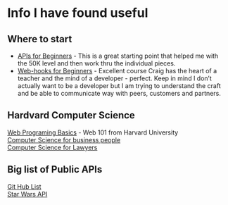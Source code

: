 # Info I have found useful 

## Where to start
- [APIs for Beginners](https://youtu.be/GZvSYJDk-us) - This is a great starting point that helped me with the 50K level and then work thru the individual pieces. 
- [Web-hooks for Beginners](https://youtu.be/41NOoEz3Tzc) - Excellent course Craig has the heart of a teacher and the mind of a developer - perfect. Keep in mind I don’t actually want to be a developer but I am trying to understand the craft and be able to communicate way with peers, customers and partners.  

## Hardvard Computer Science
[Web Programing Basics](https://www.youtube.com/playlist?list=PLhQjrBD2T382xHP1dYqfF6kRqL7xBTQNJ) - Web 101 from Harvard University   
[Computer Science for business people](https://youtube.com/playlist?list=PLhQjrBD2T381YHS5L3gkwPbUGiI0foXuc)   
[Computer Science for Lawyers](https://youtube.com/playlist?list=PLhQjrBD2T380CIOjHCjIAugO3ryncp6IW)   

## Big list of Public APIs  
[Git Hub List](https://github.com/public-apis/public-apis)  
[Star Wars API](https://www.swapi.tech/) 
